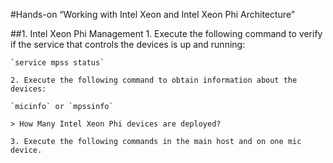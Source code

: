 #Hands-on “Working with Intel Xeon and Intel Xeon Phi Architecture”

##1. Intel Xeon Phi Management
	1. Execute the following command to verify if the service that controls the devices is up and running:

	`service mpss status`

	2. Execute the following command to obtain information about the devices:

	`micinfo` or `mpssinfo`

	> How Many Intel Xeon Phi devices are deployed?

	3. Execute the following commands in the main host and on one mic device. 

